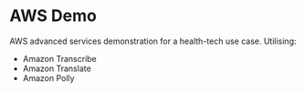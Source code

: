 # AWS Demo
AWS advanced services demonstration for a health-tech use case. Utilising:
- Amazon Transcribe
- Amazon Translate
- Amazon Polly